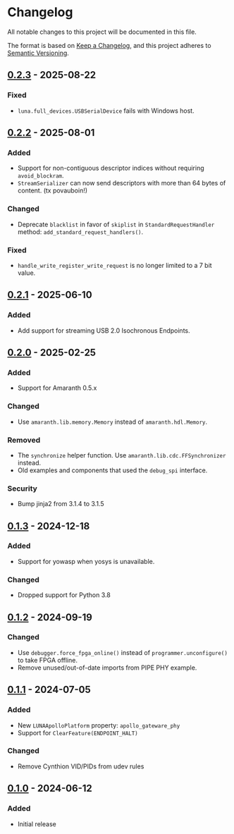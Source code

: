 # Changelog

All notable changes to this project will be documented in this file.

The format is based on [Keep a Changelog](https://keepachangelog.com/en/1.1.0/),
and this project adheres to [Semantic Versioning](https://semver.org/spec/v2.0.0.html).

<!--
## [Unreleased]
-->

## [0.2.3] - 2025-08-22
### Fixed
* `luna.full_devices.USBSerialDevice` fails with Windows host.


## [0.2.2] - 2025-08-01
### Added
* Support for non-contiguous descriptor indices without requiring `avoid_blockram`.
* `StreamSerializer` can now send descriptors with more than 64 bytes of content.  (tx povauboin!)

### Changed
* Deprecate `blacklist` in favor of `skiplist` in `StandardRequestHandler` method: `add_standard_request_handlers()`.

### Fixed
* `handle_write_register_write_request` is no longer limited to a 7 bit value.



## [0.2.1] - 2025-06-10
### Added
* Add support for streaming USB 2.0 Isochronous Endpoints.

## [0.2.0] - 2025-02-25
### Added
* Support for Amaranth 0.5.x
### Changed
* Use `amaranth.lib.memory.Memory` instead of `amaranth.hdl.Memory`.
### Removed
* The `synchronize` helper function. Use `amaranth.lib.cdc.FFSynchronizer` instead.
* Old examples and components that used the `debug_spi` interface.
### Security
* Bump jinja2 from 3.1.4 to 3.1.5


## [0.1.3] - 2024-12-18
### Added
* Support for yowasp when yosys is unavailable.
### Changed
* Dropped support for Python 3.8


## [0.1.2] - 2024-09-19
### Changed
* Use `debugger.force_fpga_online()` instead of `programmer.unconfigure()` to take FPGA offline.
* Remove unused/out-of-date imports from PIPE PHY example.


## [0.1.1] - 2024-07-05
### Added
- New `LUNAApolloPlatform` property: `apollo_gateware_phy`
- Support for `ClearFeature(ENDPOINT_HALT)`
### Changed
- Remove Cynthion VID/PIDs from udev rules


## [0.1.0] - 2024-06-12
### Added
- Initial release

[Unreleased]: https://github.com/greatscottgadgets/luna/compare/0.2.3...HEAD
[0.2.3]: https://github.com/greatscottgadgets/luna/compare/0.2.2...0.2.3
[0.2.2]: https://github.com/greatscottgadgets/luna/compare/0.2.1...0.2.2
[0.2.1]: https://github.com/greatscottgadgets/luna/compare/0.2.0...0.2.1
[0.2.0]: https://github.com/greatscottgadgets/luna/compare/0.1.3...0.2.0
[0.1.3]: https://github.com/greatscottgadgets/luna/compare/0.1.2...0.1.3
[0.1.2]: https://github.com/greatscottgadgets/luna/compare/0.1.1...0.1.2
[0.1.1]: https://github.com/greatscottgadgets/luna/compare/0.1.0...0.1.1
[0.1.0]: https://github.com/greatscottgadgets/luna/releases/tag/0.1.0
